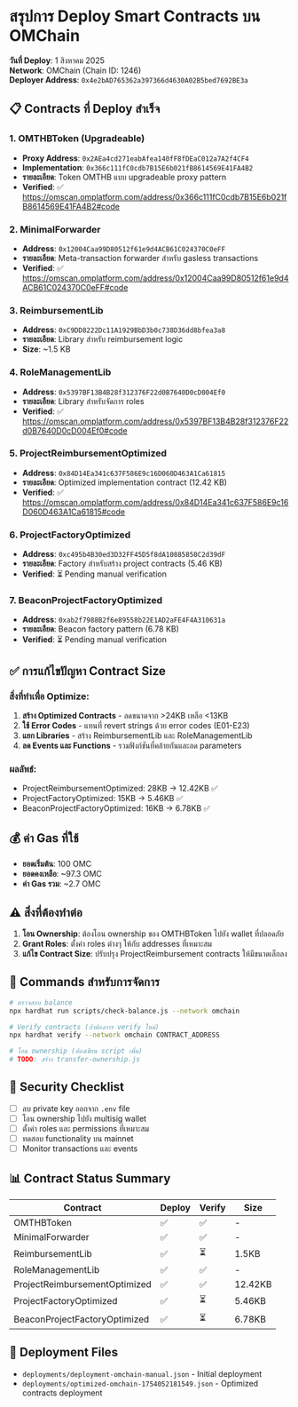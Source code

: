 # สรุปการ Deploy Smart Contracts บน OMChain

**วันที่ Deploy**: 1 สิงหาคม 2025  
**Network**: OMChain (Chain ID: 1246)  
**Deployer Address**: `0x4e2bAD765362a397366d4630A02B5bed7692BE3a`

## 📋 Contracts ที่ Deploy สำเร็จ

### 1. OMTHBToken (Upgradeable)
- **Proxy Address**: `0x2AEa4cd271eabAfea140fF8fDEaC012a7A2f4CF4`
- **Implementation**: `0x366c111fC0cdb7B15E6b021fB8614569E41FA4B2`
- **รายละเอียด**: Token OMTHB แบบ upgradeable proxy pattern
- **Verified**: ✅ https://omscan.omplatform.com/address/0x366c111fC0cdb7B15E6b021fB8614569E41FA4B2#code

### 2. MinimalForwarder
- **Address**: `0x12004Caa99D80512f61e9d4ACB61C024370C0eFF`
- **รายละเอียด**: Meta-transaction forwarder สำหรับ gasless transactions
- **Verified**: ✅ https://omscan.omplatform.com/address/0x12004Caa99D80512f61e9d4ACB61C024370C0eFF#code

### 3. ReimbursementLib
- **Address**: `0xC9DD8222Dc11A1929BbD3b0c738D36dd8bfea3a8`
- **รายละเอียด**: Library สำหรับ reimbursement logic
- **Size**: ~1.5 KB

### 4. RoleManagementLib
- **Address**: `0x5397BF13B4B28f312376F22d0B7640D0cD004Ef0`
- **รายละเอียด**: Library สำหรับจัดการ roles
- **Verified**: ✅ https://omscan.omplatform.com/address/0x5397BF13B4B28f312376F22d0B7640D0cD004Ef0#code

### 5. ProjectReimbursementOptimized
- **Address**: `0x84D14Ea341c637F586E9c16D060D463A1Ca61815`
- **รายละเอียด**: Optimized implementation contract (12.42 KB)
- **Verified**: ✅ https://omscan.omplatform.com/address/0x84D14Ea341c637F586E9c16D060D463A1Ca61815#code

### 6. ProjectFactoryOptimized
- **Address**: `0xc495b4B30ed3D32FF45D5f8dA10885850C2d39dF`
- **รายละเอียด**: Factory สำหรับสร้าง project contracts (5.46 KB)
- **Verified**: ⏳ Pending manual verification

### 7. BeaconProjectFactoryOptimized
- **Address**: `0xab2f7988B2f6e89558b22E1AD2aFE4F4A310631a`
- **รายละเอียด**: Beacon factory pattern (6.78 KB)
- **Verified**: ⏳ Pending manual verification

## ✅ การแก้ไขปัญหา Contract Size

### สิ่งที่ทำเพื่อ Optimize:
1. **สร้าง Optimized Contracts** - ลดขนาดจาก >24KB เหลือ <13KB
2. **ใช้ Error Codes** - แทนที่ revert strings ด้วย error codes (E01-E23)
3. **แยก Libraries** - สร้าง ReimbursementLib และ RoleManagementLib
4. **ลด Events และ Functions** - รวมฟังก์ชันที่คล้ายกันและลด parameters

### ผลลัพธ์:
- ProjectReimbursementOptimized: 28KB → 12.42KB ✅
- ProjectFactoryOptimized: 15KB → 5.46KB ✅
- BeaconProjectFactoryOptimized: 16KB → 6.78KB ✅

## 💰 ค่า Gas ที่ใช้

- **ยอดเริ่มต้น**: 100 OMC
- **ยอดคงเหลือ**: ~97.3 OMC
- **ค่า Gas รวม**: ~2.7 OMC

## ⚠️ สิ่งที่ต้องทำต่อ

1. **โอน Ownership**: ต้องโอน ownership ของ OMTHBToken ไปยัง wallet ที่ปลอดภัย
2. **Grant Roles**: ตั้งค่า roles ต่างๆ ให้กับ addresses ที่เหมาะสม
3. **แก้ไข Contract Size**: ปรับปรุง ProjectReimbursement contracts ให้มีขนาดเล็กลง

## 📝 Commands สำหรับการจัดการ

```bash
# ตรวจสอบ balance
npx hardhat run scripts/check-balance.js --network omchain

# Verify contracts (ถ้าต้องการ verify ใหม่)
npx hardhat verify --network omchain CONTRACT_ADDRESS

# โอน ownership (ต้องเขียน script เพิ่ม)
# TODO: สร้าง transfer-ownership.js
```

## 🔐 Security Checklist

- [ ] ลบ private key ออกจาก `.env` file
- [ ] โอน ownership ไปยัง multisig wallet
- [ ] ตั้งค่า roles และ permissions ที่เหมาะสม
- [ ] ทดสอบ functionality บน mainnet
- [ ] Monitor transactions และ events

## 📊 Contract Status Summary

| Contract | Deploy | Verify | Size |
|----------|---------|---------|------|
| OMTHBToken | ✅ | ✅ | - |
| MinimalForwarder | ✅ | ✅ | - |
| ReimbursementLib | ✅ | ⏳ | 1.5KB |
| RoleManagementLib | ✅ | ✅ | - |
| ProjectReimbursementOptimized | ✅ | ✅ | 12.42KB |
| ProjectFactoryOptimized | ✅ | ⏳ | 5.46KB |
| BeaconProjectFactoryOptimized | ✅ | ⏳ | 6.78KB |

## 📍 Deployment Files
- `deployments/deployment-omchain-manual.json` - Initial deployment
- `deployments/optimized-omchain-1754052181549.json` - Optimized contracts deployment